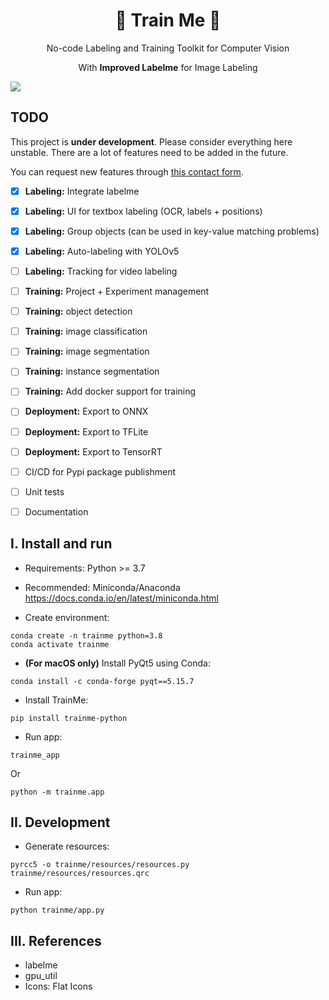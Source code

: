 <p align="center">
  <h1 align="center">🌟 Train Me 🌟</h1>
  <p align="center">No-code Labeling and Training Toolkit for Computer Vision<p>
  <p align="center">With <b>Improved Labelme</b> for Image Labeling<p>
</p>

![](https://i.imgur.com/waxVImv.png)

## TODO

This project is **under development**. Please consider everything here unstable. There are a lot of features need to be added in the future.

You can request new features through [this contact form](https://aicurious.io/contact/).

- [x] **Labeling:** Integrate labelme
- [x] **Labeling:** UI for textbox labeling (OCR, labels + positions)
- [x] **Labeling:** Group objects (can be used in key-value matching problems)
- [x] **Labeling:** Auto-labeling with YOLOv5
- [ ] **Labeling:** Tracking for video labeling
- [ ] **Training:** Project + Experiment management
- [ ] **Training:** object detection
- [ ] **Training:** image classification
- [ ] **Training:** image segmentation
- [ ] **Training:** instance segmentation
- [ ] **Training:** Add docker support for training
- [ ] **Deployment:** Export to ONNX
- [ ] **Deployment:** Export to TFLite
- [ ] **Deployment:** Export to TensorRT
- [ ] CI/CD for Pypi package publishment
- [ ] Unit tests
- [ ] Documentation


## I. Install and run

- Requirements: Python >= 3.7
- Recommended: Miniconda/Anaconda <https://docs.conda.io/en/latest/miniconda.html>

- Create environment:

```
conda create -n trainme python=3.8
conda activate trainme
```

- **(For macOS only)** Install PyQt5 using Conda:

```
conda install -c conda-forge pyqt==5.15.7
```

- Install TrainMe:

```
pip install trainme-python
```

- Run app:

```
trainme_app
```

Or

```
python -m trainme.app
```

## II. Development

- Generate resources:

```
pyrcc5 -o trainme/resources/resources.py trainme/resources/resources.qrc
```

- Run app:

```
python trainme/app.py
```

## III. References

- labelme
- gpu_util
- Icons: Flat Icons
